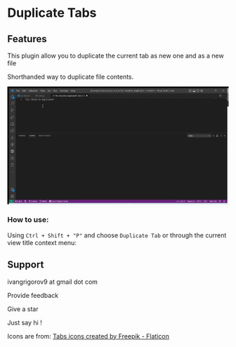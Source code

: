 # Duplicate Tabs

## Features

This plugin allow you to duplicate the current tab as new one and as a new file

Shorthanded way to duplicate file contents.

![Alt Text](https://raw.githubusercontent.com/IvanGrigorov/duplicate-tab/master/assets/tabs.gif)

### How to use:

Using ```Ctrl + Shift + "P"``` and choose ```Duplicate Tab``` or through the current view title context menu:



## Support

ivangrigorov9 at gmail dot com

Provide feedback

Give a star

Just say hi !

Icons are from: [Tabs icons created by Freepik - Flaticon](https://www.flaticon.com/free-icons/tabs)


